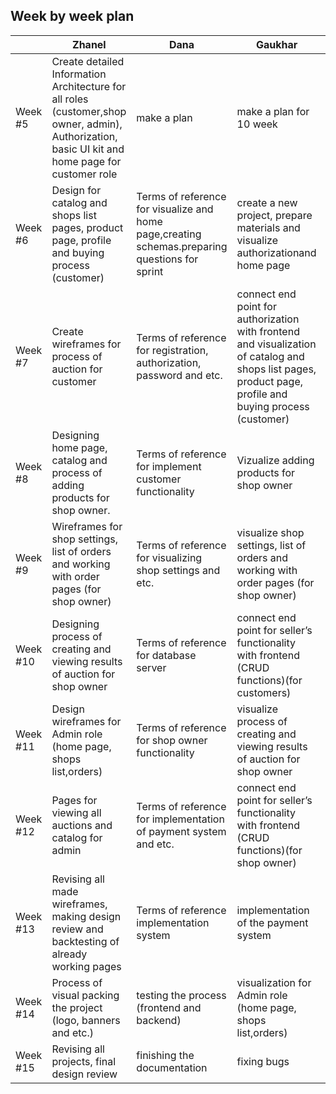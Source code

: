 ## Week by week plan
||Zhanel|Dana|Gaukhar|Almas|Aray|
|---|---|---|---|---|---|
|Week #5|Create detailed Information Architecture for all roles (customer,shop owner, admin), Authorization, basic UI kit and home page for customer role|make a plan|make a plan for 10 week|plan descriptions|created plan of work|
|Week #6|Design for catalog and shops list pages, product page, profile and buying process (customer)|Terms of reference for visualize and home page,creating schemas.preparing questions for sprint|create a new project, prepare materials and visualize authorizationand home page|Setup & Data structures|creating schemas(Defining relationships between entities)|
|Week #7|Create wireframes for process of auction for customer|Terms of reference for registration, authorization, password and etc.|connect end point for authorization with frontend and visualization of catalog and shops list pages, product page, profile and buying process (customer)|Implement endpoints for registration, authorization, password recovery, and assign verification.|collection of information(create database)|
|Week #8|Designing home page, catalog and process of adding products for shop owner.|Terms of reference for implement customer functionality|Vizualize adding products for shop owner|Implement customer functionality;Filtering|Database normalization|
|Week #9|Wireframes for shop settings, list of orders and working with order pages (for shop owner)|Terms of reference for visualizing shop settings and etc. |visualize shop settings, list of orders and working with order pages (for shop owner)|Auction: record a user’s bid on an item; get the current winning bid for an item;|fixing bugs|
|Week #10|Designing process of creating and viewing results of auction for shop owner|Terms of reference for database server|connect end point for seller’s functionality with frontend (CRUD functions)(for customers)|Auction: REST API to manage bids;|creating database in server|
|Week #11|Design wireframes for Admin role (home page, shops list,orders)|Terms of reference for shop owner functionality |visualize process of creating and viewing results of auction for shop owner|Shop Owner functionality;Filtering|creating fake data to check project|
|Week #12|Pages for viewing all auctions and catalog for admin|Terms of reference for implementation of payment system and etc.|connect end point for seller’s functionality with frontend (CRUD functions)(for shop owner)|implementation of the payment system|deploy:for backend|
|Week #13|Revising all made wireframes, making design review and backtesting of already working pages|Terms of reference implementation system|implementation of the payment system|testing of the payment system|deploy:forfrontend|
|Week #14|Process of visual packing the project (logo, banners and etc.)|testing the process (frontend and backend)|visualization for Admin role (home page, shops list,orders)|Docker|finishing deploy|
|Week #15|Revising all projects, final design review |finishing the documentation |fixing bugs|fixing bugs|last finishing week|
